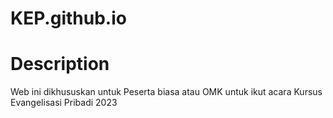 # KEP.github.io
# Description 
Web ini dikhususkan untuk Peserta biasa atau OMK untuk ikut acara Kursus Evangelisasi Pribadi 2023 

